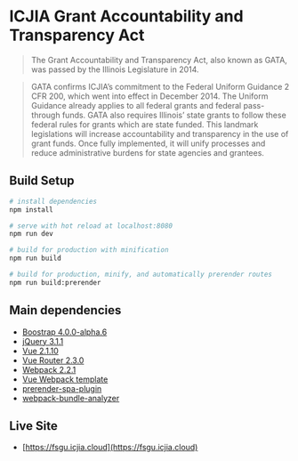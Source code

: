 # ICJIA Grant Accountability and Transparency Act

> The Grant Accountability and Transparency Act, also known as GATA, was passed by the Illinois Legislature in 2014.

> GATA confirms ICJIA’s commitment to the Federal Uniform Guidance 2 CFR 200, which went into effect in December 2014. The Uniform Guidance already applies to all federal grants and federal pass-through funds. GATA also requires Illinois’ state grants to follow these federal rules for grants which are state funded. This landmark legislations will increase accountability and transparency in the use of grant funds. Once fully implemented, it will unify processes and reduce administrative burdens for state agencies and grantees.

## Build Setup

``` bash
# install dependencies
npm install

# serve with hot reload at localhost:8080
npm run dev

# build for production with minification
npm run build

# build for production, minify, and automatically prerender routes
npm run build:prerender

```

## Main dependencies
- [Boostrap 4.0.0-alpha.6](https://v4-alpha.getbootstrap.com/getting-started/introduction/)
- [jQuery 3.1.1](https://jquery.com/)
- [Vue 2.1.10](https://vuejs.org/)
- [Vue Router 2.3.0](https://github.com/vuejs/vue-router)
- [Webpack 2.2.1](https://webpack.js.org/)
- [Vue Webpack template](https://github.com/vuejs-templates/webpack)
- [prerender-spa-plugin](https://github.com/chrisvfritz/prerender-spa-plugin)
- [webpack-bundle-analyzer](https://github.com/th0r/webpack-bundle-analyzer)

## Live Site
- [https://fsgu.icjia.cloud](https://fsgu.icjia.cloud)
